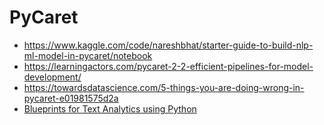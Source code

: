 # PyCaret

- https://www.kaggle.com/code/nareshbhat/starter-guide-to-build-nlp-ml-model-in-pycaret/notebook
- https://learningactors.com/pycaret-2-2-efficient-pipelines-for-model-development/
- https://towardsdatascience.com/5-things-you-are-doing-wrong-in-pycaret-e01981575d2a
- [Blueprints for Text Analytics using Python](https://github.com/blueprints-for-text-analytics-python/blueprints-text)
